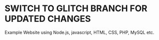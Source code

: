 # SWITCH TO GLITCH BRANCH FOR UPDATED CHANGES
Example Website using Node.js, javascript, HTML, CSS, PHP, MySQL etc.
